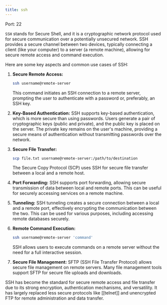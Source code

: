 ```yaml
---
title: ssh
---
```

Port: 22

`SSH` stands for Secure Shell, and it is a cryptographic network protocol used for secure communication over a potentially unsecured network. SSH provides a secure channel between two devices, typically connecting a client (like your computer) to a server (a remote machine), allowing for secure remote access and command execution.

Here are some key aspects and common use cases of SSH:

1. **Secure Remote Access:**
   ```bash
   ssh username@remote-server
   ```
   This command initiates an SSH connection to a remote server, prompting the user to authenticate with a password or, preferably, an SSH key.

2. **Key-Based Authentication:**
   SSH supports key-based authentication, which is more secure than using passwords. Users generate a pair of cryptographic keys (public and private), and the public key is placed on the server. The private key remains on the user's machine, providing a secure means of authentication without transmitting passwords over the network.

3. **Secure File Transfer:**
   ```bash
   scp file.txt username@remote-server:/path/to/destination
   ```
   The Secure Copy Protocol (SCP) uses SSH for secure file transfer between a local and a remote host.

4. **Port Forwarding:**
   SSH supports port forwarding, allowing secure transmission of data between local and remote ports. This can be useful for securely accessing services on a remote machine.

5. **Tunneling:**
   SSH tunneling creates a secure connection between a local and a remote port, effectively encrypting the communication between the two. This can be used for various purposes, including accessing remote databases securely.

6. **Remote Command Execution:**
   ```bash
   ssh username@remote-server 'command'
   ```
   SSH allows users to execute commands on a remote server without the need for a full interactive session.

7. **Secure File Management:**
   SFTP (SSH File Transfer Protocol) allows secure file management on remote servers. Many file management tools support SFTP for secure file uploads and downloads.

SSH has become the standard for secure remote access and file transfer due to its strong encryption, authentication mechanisms, and versatility. It has largely replaced less secure protocols like [[telnet]] and unencrypted FTP for remote administration and data transfer.